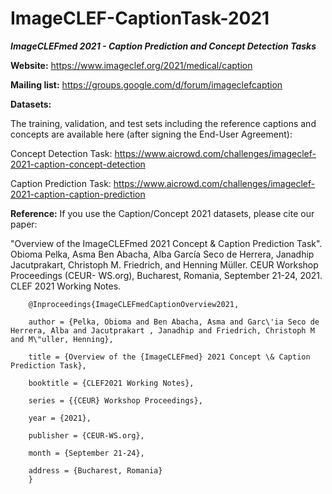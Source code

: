 # ImageCLEF-CaptionTask-2021

***ImageCLEFmed 2021 - Caption Prediction and Concept Detection Tasks***

**Website:** https://www.imageclef.org/2021/medical/caption

**Mailing list:** https://groups.google.com/d/forum/imageclefcaption


**Datasets:**

The training, validation, and test sets including the reference captions and concepts are available here (after signing the End-User Agreement): 

Concept Detection Task: https://www.aicrowd.com/challenges/imageclef-2021-caption-concept-detection

Caption Prediction Task: https://www.aicrowd.com/challenges/imageclef-2021-caption-caption-prediction 




**Reference:**
If you use the Caption/Concept 2021 datasets, please cite our paper: 

"Overview of the ImageCLEFmed 2021 Concept & Caption Prediction Task". Obioma Pelka, Asma Ben Abacha, Alba García Seco de Herrera, Janadhip Jacutprakart, Christoph M. Friedrich, and Henning Müller. CEUR Workshop Proceedings (CEUR- WS.org), Bucharest, Romania, September 21-24, 2021. CLEF 2021 Working Notes. 


        @Inproceedings{ImageCLEFmedCaptionOverview2021,

        author = {Pelka, Obioma and Ben Abacha, Asma and Garc\'ia Seco de Herrera, Alba and Jacutprakart , Janadhip and Friedrich, Christoph M and M\"uller, Henning},

        title = {Overview of the {ImageCLEFmed} 2021 Concept \& Caption Prediction Task},

        booktitle = {CLEF2021 Working Notes},

        series = {{CEUR} Workshop Proceedings},

        year = {2021},

        publisher = {CEUR-WS.org},

        month = {September 21-24},

        address = {Bucharest, Romania}
        }
